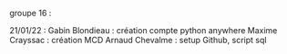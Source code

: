 groupe 16 :

21/01/22 :
Gabin Blondieau : création compte python anywhere 
Maxime Crayssac : création MCD
Arnaud Chevalme : setup Github, script sql
